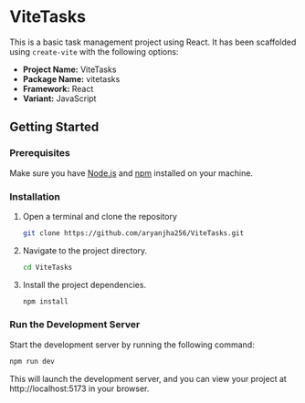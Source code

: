# ViteTasks

This is a basic task management project using React.
It has been scaffolded using `create-vite` with the following options:

- **Project Name:** ViteTasks
- **Package Name:** vitetasks
- **Framework:** React
- **Variant:** JavaScript

## Getting Started

### Prerequisites

Make sure you have [Node.js](https://nodejs.org/) and [npm](https://www.npmjs.com/) installed on your machine.

### Installation

1. Open a terminal and clone the repository

   ```bash
   git clone https://github.com/aryanjha256/ViteTasks.git
   ```

2. Navigate to the project directory.

   ```bash
   cd ViteTasks
   ```

3. Install the project dependencies.

   ```bash
   npm install
   ```

### Run the Development Server

Start the development server by running the following command:

```bash
npm run dev
```

This will launch the development server, and you can view your project at http://localhost:5173 in your browser.
